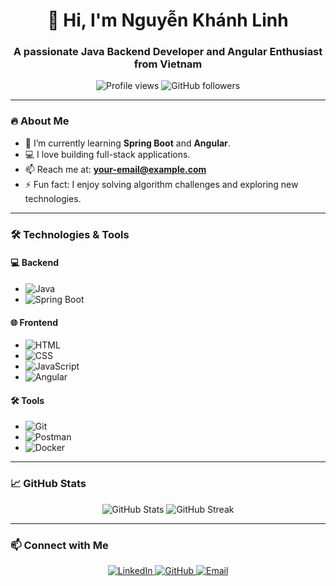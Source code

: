 <h1 align="center">👋 Hi, I'm Nguyễn Khánh Linh</h1>
<h3 align="center">A passionate Java Backend Developer and Angular Enthusiast from Vietnam</h3>

<p align="center">
  <img src="https://komarev.com/ghpvc/?username=your-username&label=Profile%20views&color=0e75b6&style=flat" alt="Profile views" />
  <img src="https://img.shields.io/github/followers/your-username?style=social" alt="GitHub followers" />
</p>

---

### 🔥 About Me
- 🌱 I’m currently learning **Spring Boot** and **Angular**.
- 💻 I love building full-stack applications.
- 📫 Reach me at: **your-email@example.com**
- ⚡ Fun fact: I enjoy solving algorithm challenges and exploring new technologies.

---

### 🛠️ Technologies & Tools
#### 💻 Backend
- ![Java](https://img.shields.io/badge/Java-ED8B00?style=for-the-badge&logo=java&logoColor=white)
- ![Spring Boot](https://img.shields.io/badge/Spring%20Boot-6DB33F?style=for-the-badge&logo=spring-boot&logoColor=white)

#### 🌐 Frontend
- ![HTML](https://img.shields.io/badge/HTML5-E34F26?style=for-the-badge&logo=html5&logoColor=white)
- ![CSS](https://img.shields.io/badge/CSS3-1572B6?style=for-the-badge&logo=css3&logoColor=white)
- ![JavaScript](https://img.shields.io/badge/JavaScript-F7DF1E?style=for-the-badge&logo=javascript&logoColor=black)
- ![Angular](https://img.shields.io/badge/Angular-DD0031?style=for-the-badge&logo=angular&logoColor=white)

#### 🛠️ Tools
- ![Git](https://img.shields.io/badge/Git-F05032?style=for-the-badge&logo=git&logoColor=white)
- ![Postman](https://img.shields.io/badge/Postman-FF6C37?style=for-the-badge&logo=postman&logoColor=white)
- ![Docker](https://img.shields.io/badge/Docker-2496ED?style=for-the-badge&logo=docker&logoColor=white)

---

### 📈 GitHub Stats
<p align="center">
  <img src="https://github-readme-stats.vercel.app/api?username=nguyenklinh&show_icons=true&theme=radical" alt="GitHub Stats" />
  <img src="https://github-readme-streak-stats.herokuapp.com/?user=nguyenklinh&theme=radical" alt="GitHub Streak" />
</p>

---

### 📫 Connect with Me
<p align="center">
  <a href="https://www.linkedin.com/in/your-linkedin-profile" target="_blank">
    <img src="https://img.shields.io/badge/LinkedIn-0077B5?style=for-the-badge&logo=linkedin&logoColor=white" alt="LinkedIn" />
  </a>
  <a href="https://github.com/your-username" target="_blank">
    <img src="https://img.shields.io/badge/GitHub-181717?style=for-the-badge&logo=github&logoColor=white" alt="GitHub" />
  </a>
  <a href="mailto:your-email@example.com">
    <img src="https://img.shields.io/badge/Email-D14836?style=for-the-badge&logo=gmail&logoColor=white" alt="Email" />
  </a>
</p>
